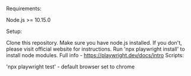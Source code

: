 Requirements:

Node.js >= 10.15.0

Setup:

Clone this repository.
Make sure you have node.js installed. If you don't, please visit official website for instructions.
Run 'npx playwright install' to install node modules.
Full info - https://playwright.dev/docs/intro
Scripts:

'npx playwright test' - default browser set to chrome 
